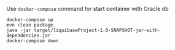Use ``docker-compose`` command for start container with Oracle db
```
docker-compose up 
mvn clean package
java -jar target/liquibaseProject-1.0-SNAPSHOT-jar-with-dependencies.jar
docker-compose down
```